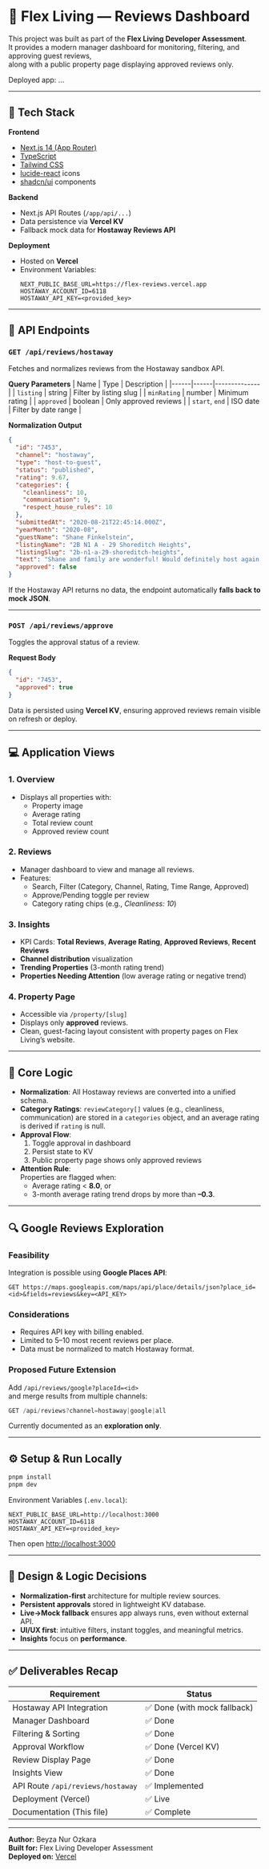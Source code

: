 # 🏡 Flex Living — Reviews Dashboard

This project was built as part of the **Flex Living Developer Assessment**.  
It provides a modern manager dashboard for monitoring, filtering, and approving guest reviews,  
along with a public property page displaying approved reviews only.

Deployed app: ...

---

## 🚀 Tech Stack

**Frontend**
- [Next.js 14 (App Router)](https://nextjs.org/)
- [TypeScript](https://www.typescriptlang.org/)
- [Tailwind CSS](https://tailwindcss.com/)
- [lucide-react](https://lucide.dev/) icons
- [shadcn/ui](https://ui.shadcn.com) components

**Backend**
- Next.js API Routes (`/app/api/...`)
- Data persistence via **Vercel KV**
- Fallback mock data for **Hostaway Reviews API**

**Deployment**
- Hosted on **Vercel**
- Environment Variables:
  ```env
  NEXT_PUBLIC_BASE_URL=https://flex-reviews.vercel.app
  HOSTAWAY_ACCOUNT_ID=6118
  HOSTAWAY_API_KEY=<provided_key>
  ```

---

## 📡 API Endpoints

### `GET /api/reviews/hostaway`
Fetches and normalizes reviews from the Hostaway sandbox API.

**Query Parameters**
| Name | Type | Description |
|------|------|--------------|
| `listing` | string | Filter by listing slug |
| `minRating` | number | Minimum rating |
| `approved` | boolean | Only approved reviews |
| `start`, `end` | ISO date | Filter by date range |

**Normalization Output**
```json
{
  "id": "7453",
  "channel": "hostaway",
  "type": "host-to-guest",
  "status": "published",
  "rating": 9.67,
  "categories": {
    "cleanliness": 10,
    "communication": 9,
    "respect_house_rules": 10
  },
  "submittedAt": "2020-08-21T22:45:14.000Z",
  "yearMonth": "2020-08",
  "guestName": "Shane Finkelstein",
  "listingName": "2B N1 A - 29 Shoreditch Heights",
  "listingSlug": "2b-n1-a-29-shoreditch-heights",
  "text": "Shane and family are wonderful! Would definitely host again :)",
  "approved": false
}
```

If the Hostaway API returns no data, the endpoint automatically **falls back to mock JSON**.

---

### `POST /api/reviews/approve`
Toggles the approval status of a review.

**Request Body**
```json
{
  "id": "7453",
  "approved": true
}
```

Data is persisted using **Vercel KV**, ensuring approved reviews remain visible on refresh or deploy.

---

## 💻 Application Views

### 1. **Overview**
- Displays all properties with:
  - Property image
  - Average rating
  - Total review count
  - Approved review count

### 2. **Reviews**
- Manager dashboard to view and manage all reviews.
- Features:
  - Search, Filter (Category, Channel, Rating, Time Range, Approved)
  - Approve/Pending toggle per review
  - Category rating chips (e.g., *Cleanliness: 10*)

### 3. **Insights**
- KPI Cards: **Total Reviews**, **Average Rating**, **Approved Reviews**, **Recent Reviews**
- **Channel distribution** visualization
- **Trending Properties** (3-month rating trend)
- **Properties Needing Attention** (low average rating or negative trend)

### 4. **Property Page**
- Accessible via `/property/[slug]`
- Displays only **approved** reviews.
- Clean, guest-facing layout consistent with property pages on Flex Living’s website.

---

## 🧮 Core Logic

- **Normalization**: All Hostaway reviews are converted into a unified schema.
- **Category Ratings**: `reviewCategory[]` values (e.g., cleanliness, communication) are stored in a `categories` object, and an average rating is derived if `rating` is null.
- **Approval Flow**:  
  1. Toggle approval in dashboard  
  2. Persist state to KV  
  3. Public property page shows only approved reviews
- **Attention Rule**:  
  Properties are flagged when:
  - Average rating < **8.0**, or  
  - 3-month average rating trend drops by more than **–0.3**.

---

## 🔍 Google Reviews Exploration

### Feasibility
Integration is possible using **Google Places API**:
```
GET https://maps.googleapis.com/maps/api/place/details/json?place_id=<id>&fields=reviews&key=<API_KEY>
```

### Considerations
- Requires API key with billing enabled.
- Limited to 5–10 most recent reviews per place.
- Data must be normalized to match Hostaway format.

### Proposed Future Extension
Add `/api/reviews/google?placeId=<id>`  
and merge results from multiple channels:
```ts
GET /api/reviews?channel=hostaway|google|all
```

Currently documented as an **exploration only**.

---

## ⚙️ Setup & Run Locally

```bash
pnpm install
pnpm dev
```

Environment Variables (`.env.local`):
```env
NEXT_PUBLIC_BASE_URL=http://localhost:3000
HOSTAWAY_ACCOUNT_ID=6118
HOSTAWAY_API_KEY=<provided_key>
```

Then open [http://localhost:3000](http://localhost:3000)

---

## 🧠 Design & Logic Decisions

- **Normalization-first** architecture for multiple review sources.
- **Persistent approvals** stored in lightweight KV database.
- **Live→Mock fallback** ensures app always runs, even without external API.
- **UI/UX first**: intuitive filters, instant toggles, and meaningful metrics.
- **Insights** focus on **performance**.

---

## ✅ Deliverables Recap

| Requirement | Status |
|--------------|--------|
| Hostaway API Integration | ✅ Done (with mock fallback) |
| Manager Dashboard | ✅ Done |
| Filtering & Sorting | ✅ Done |
| Approval Workflow | ✅ Done (Vercel KV) |
| Review Display Page | ✅ Done |
| Insights View | ✅ Done |
| API Route `/api/reviews/hostaway` | ✅ Implemented |
| Deployment (Vercel) | ✅ Live |
| Documentation (This file) | ✅ Complete |

---

**Author:** Beyza Nur Ozkara  
**Built for:** Flex Living Developer Assessment  
**Deployed on:** [Vercel](https://vercel.com)
